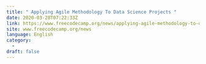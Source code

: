 ```yaml
---
title: " Applying Agile Methodology To Data Science Projects "
date: 2020-03-28T07:22:33Z
link: https://www.freecodecamp.org/news/applying-agile-methodology-to-data-science-projects/?utm_medium=RSS&utm_source=news.12bit.vn
site: www.freecodecamp.org/news
language: English
category:
  -   
draft: false
---
```

